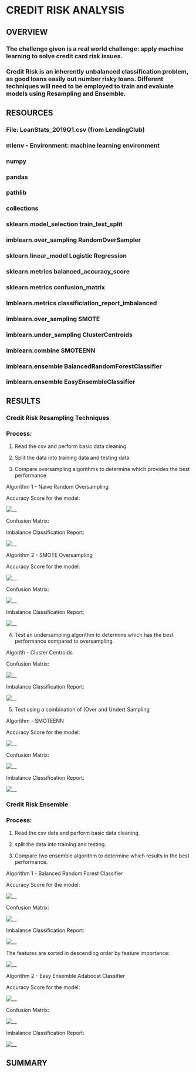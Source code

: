 # CREDIT RISK ANALYSIS

## OVERVIEW

### The challenge given is a real world challenge: apply machine learning to solve credit card risk issues.

### Credit Risk is an inherently unbalanced classification problem, as good loans easily out number risky loans.  Different techniques will need to be employed to train and evaluate models using Resampling and Ensemble.


## RESOURCES

### File: LoanStats_2019Q1.csv (from LendingClub)

### mlenv - Environment: machine learning environment

### numpy

### pandas

### pathlib

### collections

### sklearn.model_selection   train_test_split

### imblearn.over_sampling    RandomOverSampler

### sklearn.linear_model    Logistic Regression

### sklearn.metrics   balanced_accuracy_score

### sklearn.metrics   confusion_matrix

### lmblearn.metrics    classificiation_report_imbalanced

### imblearn.over_sampling    SMOTE

### imblearn.under_sampling   ClusterCentroids

### imblearn.combine    SMOTEENN

### imblearn.ensemble   BalancedRandomForestClassifier

### imblearn.ensemble   EasyEnsembleClassifier

## RESULTS

### Credit Risk Resampling Techniques

### Process:

1) Read the csv and perform basic data cleaning.

2) Split the data into training data and testing data.

3) Compare oversampling algorithms to determine which provides the best performance

Algorithm 1 - Naive Random Oversampling

Accuracy Score for the model:

![__](https://github.com/Johnnytoobadman/Credit_Risk_Analysis/blob/main/Images/12.png)

Confusion Matrix:

Imbalance Classification Report:

![__](https://github.com/Johnnytoobadman/Credit_Risk_Analysis/blob/main/Images/13.png)

Algorithm 2 - SMOTE Oversampling

Accuracy Score for the model:

![__](https://github.com/Johnnytoobadman/Credit_Risk_Analysis/blob/main/Images/16.png)

Confusion Matrix:

![__](https://github.com/Johnnytoobadman/Credit_Risk_Analysis/blob/main/Images/17.png)

Imbalance Classification Report:

![__](https://github.com/Johnnytoobadman/Credit_Risk_Analysis/blob/main/Images/18.png)

4) Test an undersampling algorithm to determine which has the best performance compared to oversampling.

Algorith - Cluster Centroids

Confusion Matrix:

![__](https://github.com/Johnnytoobadman/Credit_Risk_Analysis/blob/main/Images/22.png)

Imbalance Classification Report:

![__](https://github.com/Johnnytoobadman/Credit_Risk_Analysis/blob/main/Images/23.png)

5) Test using a combination of (Over and Under) Sampling

Algorithm - SMOTEENN

Accuracy Score for the model:

![__](https://github.com/Johnnytoobadman/Credit_Risk_Analysis/blob/main/Images/26.png)

Confusion Matrix:

![__](https://github.com/Johnnytoobadman/Credit_Risk_Analysis/blob/main/Images/27.png)

Imbalance Classification Report:

![__](https://github.com/Johnnytoobadman/Credit_Risk_Analysis/blob/main/Images/28.png)

### Credit Risk Ensemble

### Process:

1) Read the csv data and perform basic data cleaning.

2) split the data into training and testing.

3) Compare two ensemble algorithm to determine which results in the best performance.

Algorithm 1 - Balanced Random Forest Classifier

Accuracy Score for the model:

![__](https://github.com/Johnnytoobadman/Credit_Risk_Analysis/blob/main/Images/2_11.png)

Confusion Matrix:

![__](https://github.com/Johnnytoobadman/Credit_Risk_Analysis/blob/main/Images/2_12.png)

Imbalance Classification Report:

![__](https://github.com/Johnnytoobadman/Credit_Risk_Analysis/blob/main/Images/2_13.png)

The features are sorted in descending order by feature importance:

![__](https://github.com/Johnnytoobadman/Credit_Risk_Analysis/blob/main/Images/2_14.png)

Algorithm 2 - Easy Ensemble Adaboost Classifier

Accuracy Score for the model:

![__](https://github.com/Johnnytoobadman/Credit_Risk_Analysis/blob/main/Images/2_16.png)

Confusion Matrix:

![__](https://github.com/Johnnytoobadman/Credit_Risk_Analysis/blob/main/Images/2_17.png)

Imbalance Classification Report:

![__](https://github.com/Johnnytoobadman/Credit_Risk_Analysis/blob/main/Images/2_18.png)



## SUMMARY



